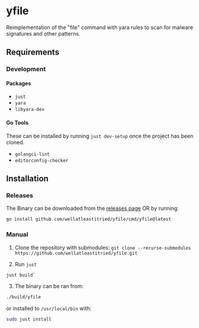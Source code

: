 # yfile

Reimplementation of the "file" command with yara rules to scan for malware signatures and other patterns.

## Requirements

### Development

#### Packages
- `just`
- `yara`
- `libyara-dev`

#### Go Tools
These can be installed by running `just dev-setup` once the project has been cloned.
- `golangci-lint`
- `editorconfig-checker`

## Installation

### Releases
The Binary can be downloaded from the [releases page](https://github.com/wellatleastitried/yfile/releases) OR by running:
```bash
go install github.com/wellatleastitried/yfile/cmd/yfile@latest
```

### Manual
1. Clone the repository with submodules:
`git clone --recurse-submodules https://github.com/wellatleastitried/yfile.git`

2. Run `just`
```bash
just build`
```

3. The binary can be ran from:
```bash
./build/yfile
```
or installed to `/usr/local/bin` with:
```bash
sudo just install
```
